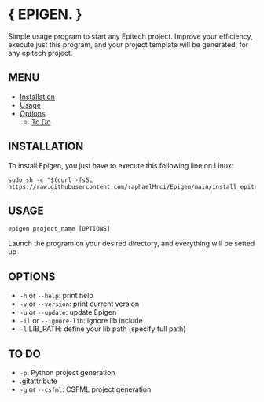 # { EPIGEN. }

Simple usage program to start any Epitech project.
Improve your efficiency, execute just this program, and your project template will be generated, for any epitech project.

## MENU

-   [Installation](#installation)
-   [Usage](#usage)
-   [Options](#options)
    -   [To Do](#to-do)

## INSTALLATION

To install Epigen, you just have to execute this following line on Linux:

```
sudo sh -c "$(curl -fsSL https://raw.githubusercontent.com/raphaelMrci/Epigen/main/install_epitech_gen.sh)"
```

## USAGE

`epigen project_name [OPTIONS]`

Launch the program on your desired directory, and everything will be setted up

## OPTIONS

-   `-h` or `--help`: print help
-   `-v` or `--version`: print current version
-   `-u` or `--update`: update Epigen
-   `-il` or `--ignore-lib`: ignore lib include
-   `-l` LIB_PATH: define your lib path (specify full path)

## TO DO

-   `-p`: Python project generation
-   .gitattribute
-   `-g` or `--csfml`: CSFML project generation
